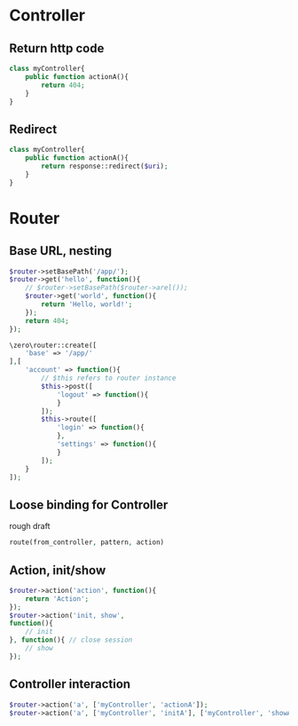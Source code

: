 
# Controller
## Return http code
```php
class myController{
    public function actionA(){
   		return 404;
    }
}
```
## Redirect
```php
class myController{
    public function actionA(){
   		return response::redirect($uri);
    }
}
```

# Router
## Base URL, nesting
```php
$router->setBasePath('/app/');
$router->get('hello', function(){
    // $router->setBasePath($router->arel());
    $router->get('world', function(){
        return 'Hello, world!';
    });
    return 404;
});
```
```php
\zero\router::create([
    'base' => '/app/'
],[
    'account' => function(){
        // $this refers to router instance
        $this->post([
            'logout' => function(){
            }
        ]);
        $this->route([
            'login' => function(){
            },
            'settings' => function(){
            }
        ]);
    }
]);
```
## Loose binding for Controller
rough draft
```php
route(from_controller, pattern, action)
```


## Action, init/show
```php
$router->action('action', function(){
    return 'Action';
});
$router->action('init, show', 
function(){
    // init
}, function(){ // close session
    // show
});
```
## Controller interaction
```php
$router->action('a', ['myController', 'actionA']);
$router->action('a', ['myController', 'initA'], ['myController', 'showA']);
```

